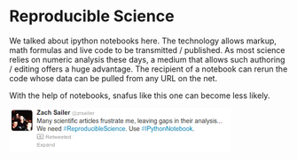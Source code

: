 # Reproducible Science

We talked about ipython notebooks here. The technology allows markup,
math formulas and live code to be transmitted / published. As most
science relies on numeric analysis these days, a medium that allows
such authoring / editing offers a huge advantage. The recipient of a
notebook can rerun the code whose data can be pulled from any URL on
the net.

With the help of notebooks, snafus like this one can become less
likely.

![](3454.png)
